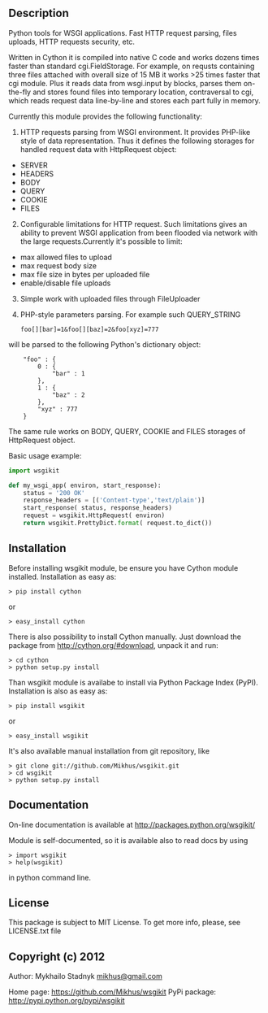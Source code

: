 Description
--------------------------------------------------------------------------------
Python tools for WSGI applications. Fast HTTP request parsing, files uploads, 
HTTP requests security, etc.

Written in Cython it is compiled into native C code and works dozens times
faster than standard cgi.FieldStorage. For example, on requsts containing
three files attached with overall size of 15 MB it works >25 times faster
that cgi module. Plus it reads data from wsgi.input by blocks, parses them
on-the-fly and stores found files into temporary location, contraversal to cgi,
which reads request data line-by-line and stores each part fully in memory.

Currently this module provides the following functionality:

 1. HTTP requests parsing from WSGI environment. It provides PHP-like style
 of data representation. Thus it defines the following storages for handled
 request data with HttpRequest object:
  - SERVER
  - HEADERS
  - BODY
  - QUERY
  - COOKIE
  - FILES

 2. Configurable limitations for HTTP request. Such limitations gives an 
 ability to prevent WSGI application from been flooded via network with the
 large requests.Currently it's possible to limit:
  - max allowed files to upload
  - max request body size
  - max file size in bytes per uploaded file
  - enable/disable file uploads

 3. Simple work with uploaded files through FileUploader

 4. PHP-style parameters parsing. For example such QUERY_STRING

    	foo[][bar]=1&foo[][baz]=2&foo[xyz]=777

 will be parsed to the following Python's dictionary object:

    	"foo" : {
        	0 : {
            	"bar" : 1
        	},
        	1 : {
            	"baz" : 2
        	},
        	"xyz" : 777
    	}

 The same rule works on BODY, QUERY, COOKIE and FILES storages of HttpRequest
 object.

Basic usage example:

```python
import wsgikit

def my_wsgi_app( environ, start_response):
    status = '200 OK'
    response_headers = [('Content-type','text/plain')]
    start_response( status, response_headers)
    request = wsgikit.HttpRequest( environ)
    return wsgikit.PrettyDict.format( request.to_dict())
```

Installation
--------------------------------------------------------------------------------
Before installing wsgikit module, be ensure you have Cython module installed.
Installation as easy as:

    > pip install cython

or

    > easy_install cython

There is also possibility to install Cython manually. Just download the package
from http://cython.org/#download, unpack it and run:

    > cd cython
    > python setup.py install

Than wsgikit module is availabe to install via Python Package Index (PyPI).
Installation is also as easy as:

    > pip install wsgikit
or

    > easy_install wsgikit

It's also available manual installation from git repository, like

    > git clone git://github.com/Mikhus/wsgikit.git
    > cd wsgikit
    > python setup.py install

Documentation
--------------------------------------------------------------------------------
On-line documentation is available at http://packages.python.org/wsgikit/

Module is self-documented, so it is available also to read docs by using

    > import wsgikit
    > help(wsgikit)

in python command line.

License
--------------------------------------------------------------------------------
This package is subject to MIT License. To get more info, please, see
LICENSE.txt file

Copyright (c) 2012
--------------------------------------------------------------------------------
Author: Mykhailo Stadnyk <mikhus@gmail.com>

Home page: https://github.com/Mikhus/wsgikit
PyPi package: http://pypi.python.org/pypi/wsgikit
